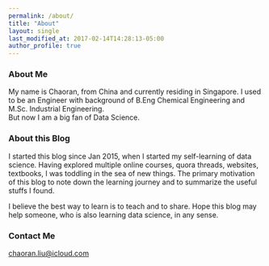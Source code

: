 ```yaml
---
permalink: /about/
title: "About"
layout: single
last_modified_at: 2017-02-14T14:28:13-05:00
author_profile: true
---
```


### About Me

My name is Chaoran, from China and currently residing in Singapore.
I used to be an Engineer with background of B.Eng Chemical Engineering and M.Sc. Industrial Engineering.    
But now I am a big fan of Data Science.


### About this Blog

I started this blog since Jan 2015, when I started my self-learning of data science. Having explored multiple online courses, quora threads, websites, textbooks, I was toddling in the sea of new things. The primary motivation of this blog to note down the learning journey and to summarize the useful stuffs I found.

I believe the best way to learn is to teach and to share. Hope this blog may help someone, who is also learning data science,  in any sense.

### Contact Me

[chaoran.liu@icloud.com](mailto:chaoran.liu@icloud.com)
